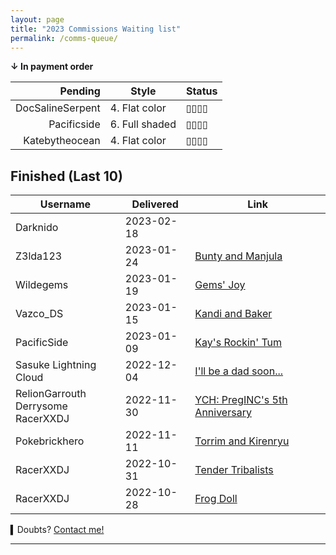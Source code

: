```yaml
---
layout: page
title: "2023 Commissions Waiting list"
permalink: /comms-queue/
---
```


<!--
▯▯▯▯
▮▯▯▯
▮▮▯▯
▮▮▮▯
▮▮▮▮
1. Sketch
2. Colored sketch
3. Lineart
4. Flat color
5. Flat shaded
6. Full shaded
|        |       | ▯▯▯▯ |

*anonymous*

-->


**↓ In payment order**

| **Pending** | **Style** | **Status** |
| ---:| --- |:--- |
| DocSalineSerpent | 4. Flat color | ▯▯▯▯ |
| Pacificside | 6. Full shaded | ▯▯▯▯ |
| Katebytheocean | 4. Flat color | ▯▯▯▯ |

## Finished (Last 10)

| **Username** | **Delivered** | **Link** |
| --- | --- | --- |
| Darknido | 2023-02-18 |   |
| Z3lda123 | 2023-01-24 | [Bunty and Manjula](https://www.deviantart.com/tei-juan/art/CM-Bunty-and-Manjula-948206754) |
| Wildegems | 2023-01-19 | [Gems' Joy](https://www.furaffinity.net/view/50681644/) |
| Vazco_DS | 2023-01-15 | [Kandi and Baker](https://www.furaffinity.net/view/50628977) |
| PacificSide | 2023-01-09 | [Kay's Rockin' Tum](https://www.furaffinity.net/view/50758615) |
| Sasuke Lightning Cloud | 2022-12-04 | [I'll be a dad soon...](https://www.furaffinity.net/view/50085652/) |
| RelionGarrouth<br>Derrysome<br>RacerXXDJ | 2022-11-30 | [YCH: PregINC's 5th Anniversary](https://www.furaffinity.net/view/50040313/) |
| Pokebrickhero | 2022-11-11 | [Torrim and Kirenryu](https://www.furaffinity.net/view/49772282/) |
| RacerXXDJ | 2022-10-31 | [Tender Tribalists](https://www.furaffinity.net/view/49655636) |
| RacerXXDJ | 2022-10-28 | [Frog Doll](https://www.furaffinity.net/view/49583939/) |

<!-- Mova a linha da commission cá para baixo
| Spyingredfox | 2022-10-13 | [Crissy](https://www.furaffinity.net/view/49388761/) |


 -->



▍Doubts? [Contact me!](/contact.md)

* * *


<!--
●●●○

■□ ▯▮○●○●◉▉▓▒░

○○○○ 0%
●○○○ 25%
●●○○ 50%
●●●○ 75%
●●● 100%

Written in **M↓**

-->